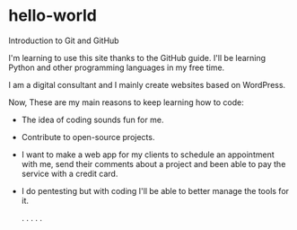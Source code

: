 # hello-world
Introduction to Git and GitHub

I'm learning to use this site thanks to the GitHub guide.
I'll be learning Python and other programming languages in my free time.

I am a digital consultant and I mainly create websites based on WordPress.

Now, These are my main reasons to keep learning how to code:
- The idea of coding sounds fun for me.
- Contribute to open-source projects.
- I want to make a web app for my clients to schedule an appointment with me, send their comments about a project and been able to pay the service with a credit card.
- I do pentesting but with coding I'll be able to better manage the tools for it.

  . 
    .
. . .
